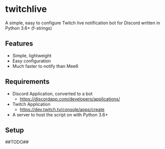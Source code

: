 # twitchlive
A simple, easy to configure Twitch live notification bot for Discord written in Python 3.6+ (f-strings)

##  Features
* Simple, lightweight
* Easy configuration
* Much faster to notify than Mee6

## Requirements
* Discord Application, converted to a bot
  * https://discordapp.com/developers/applications/
* Twitch Application
  * https://dev.twitch.tv/console/apps/create
* A server to host the script on with Python 3.6+

## Setup
##TODO##
